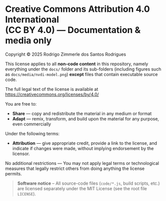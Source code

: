 Creative Commons Attribution 4.0 International  
(CC BY 4.0) — Documentation & media only
=================================================

Copyright © 2025 Rodrigo Zimmerle dos Santos Rodrigues

This license applies to all **non-code content** in this repository,
namely everything under the `docs/` folder and its sub-folders
(including figures such as `docs/media/nvdi-model.png`) **except**
files that contain executable source code.

The full legal text of the license is available at  
<https://creativecommons.org/licenses/by/4.0/>

You are free to:

* **Share** — copy and redistribute the material in any medium or format  
* **Adapt** — remix, transform, and build upon the material for any purpose,
  even commercially

Under the following terms:

* **Attribution** — give appropriate credit, provide a link to the license,
  and indicate if changes were made, without implying endorsement
  by the licensor.

No additional restrictions — You may not apply legal terms or
technological measures that legally restrict others from doing
anything the license permits.

> **Software notice** – All source-code files (`code/*.js`, build scripts, etc.)
> are licensed separately under the MIT License
> (see the root file `LICENSE`).
